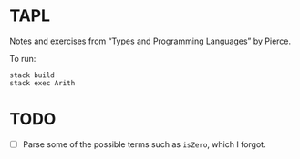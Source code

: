 # TAPL
Notes and exercises from “Types and Programming Languages” by Pierce.

To run:

```
stack build
stack exec Arith
```

# TODO
- [ ] Parse some of the possible terms such as `isZero`, which I forgot.
